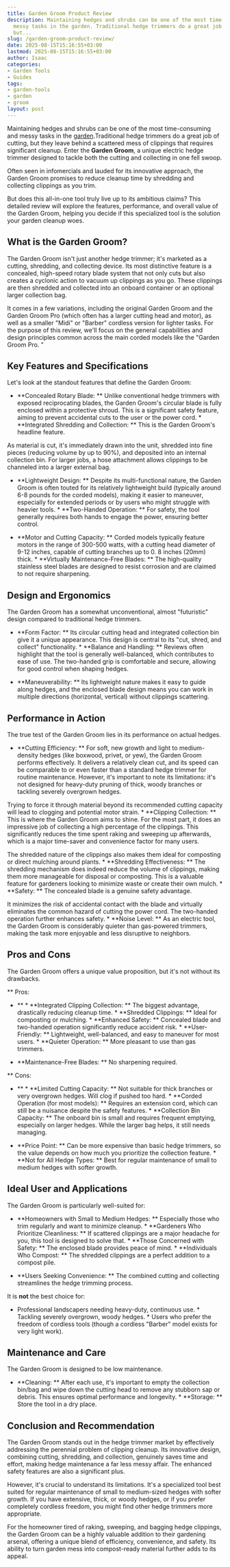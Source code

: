 ```yaml
---
title: Garden Groom Product Review
description: Maintaining hedges and shrubs can be one of the most time-consuming and
  messy tasks in the garden. Traditional hedge trimmers do a great job of cutting,
  but...
slug: /garden-groom-product-review/
date: 2025-08-15T15:16:55+03:00
lastmod: 2025-08-15T15:16:55+03:00
author: Isaac
categories:
- Garden Tools
- Guides
tags:
- garden-tools
- garden
- groom
layout: post
---
```

Maintaining hedges and shrubs can be one of the most time-consuming and messy tasks in the [garden](https://pestpolicy.com/10-essential-lawn-and-garden-tools-for-fall/).Traditional hedge trimmers do a great job of cutting, but they leave behind a scattered mess of clippings that requires significant cleanup. Enter the **Garden Groom**, a unique electric hedge trimmer designed to tackle both the cutting and collecting in one fell swoop.

Often seen in infomercials and lauded for its innovative approach, the Garden Groom promises to reduce cleanup time by shredding and collecting clippings as you trim.

But does this all-in-one tool truly live up to its ambitious claims? This detailed review will explore the features, performance, and overall value of the Garden Groom, helping you decide if this specialized tool is the solution your garden cleanup woes.

##  What is the Garden Groom?

The Garden Groom isn't just another hedge trimmer; it's marketed as a cutting, shredding, and collecting device. Its most distinctive feature is a concealed, high-speed rotary blade system that not only cuts but also creates a cyclonic action to vacuum up clippings as you go. These clippings are then shredded and collected into an onboard container or an optional larger collection bag.

It comes in a few variations, including the original Garden Groom and the Garden Groom Pro (which often has a larger cutting head and motor), as well as a smaller "Midi" or "Barber" cordless version for lighter tasks. For the purpose of this review, we'll focus on the general capabilities and design principles common across the main corded models like the "Garden Groom Pro. "

##  Key Features and Specifications

Let's look at the standout features that define the Garden Groom:

* **Concealed Rotary Blade: ** Unlike conventional hedge trimmers with exposed reciprocating blades, the Garden Groom's circular blade is fully enclosed within a protective shroud. This is a significant safety feature, aiming to prevent accidental cuts to the user or the power cord. * **Integrated Shredding and Collection: ** This is the Garden Groom's headline feature.

As material is cut, it's immediately drawn into the unit, shredded into fine pieces (reducing volume by up to 90%), and deposited into an internal collection bin. For larger jobs, a hose attachment allows clippings to be channeled into a larger external bag.

* **Lightweight Design: ** Despite its multi-functional nature, the Garden Groom is often touted for its relatively lightweight build (typically around 6-8 pounds for the corded models), making it easier to maneuver, especially for extended periods or by users who might struggle with heavier tools. * **Two-Handed Operation: ** For safety, the tool generally requires both hands to engage the power, ensuring better control.

* **Motor and Cutting Capacity: ** Corded models typically feature motors in the range of 300-500 watts, with a cutting head diameter of 9-12 inches, capable of cutting branches up to 0. 8 inches (20mm) thick. * **Virtually Maintenance-Free Blades: ** The high-quality stainless steel blades are designed to resist corrosion and are claimed to not require sharpening.

##  Design and Ergonomics

The Garden Groom has a somewhat unconventional, almost "futuristic" design compared to traditional hedge trimmers.

* **Form Factor: ** Its circular cutting head and integrated collection bin give it a unique appearance. This design is central to its "cut, shred, and collect" functionality. * **Balance and Handling: ** Reviews often highlight that the tool is generally well-balanced, which contributes to ease of use. The two-handed grip is comfortable and secure, allowing for good control when shaping hedges.

* **Maneuverability: ** Its lightweight nature makes it easy to guide along hedges, and the enclosed blade design means you can work in multiple directions (horizontal, vertical) without clippings scattering.

##  Performance in Action

The true test of the Garden Groom lies in its performance on actual hedges.

* **Cutting Efficiency: ** For soft, new growth and light to medium-density hedges (like boxwood, privet, or yew), the Garden Groom performs effectively. It delivers a relatively clean cut, and its speed can be comparable to or even faster than a standard hedge trimmer for routine maintenance. However, it's important to note its limitations: it's not designed for heavy-duty pruning of thick, woody branches or tackling severely overgrown hedges.

Trying to force it through material beyond its recommended cutting capacity will lead to clogging and potential motor strain. * **Clipping Collection: ** This is where the Garden Groom aims to shine. For the most part, it does an impressive job of collecting a high percentage of the clippings. This significantly reduces the time spent raking and sweeping up afterwards, which is a major time-saver and convenience factor for many users.

The shredded nature of the clippings also makes them ideal for composting or direct mulching around plants. * **Shredding Effectiveness: ** The shredding mechanism does indeed reduce the volume of clippings, making them more manageable for disposal or composting. This is a valuable feature for gardeners looking to minimize waste or create their own mulch. * **Safety: ** The concealed blade is a genuine safety advantage.

It minimizes the risk of accidental contact with the blade and virtually eliminates the common hazard of cutting the power cord. The two-handed operation further enhances safety. * **Noise Level: ** As an electric tool, the Garden Groom is considerably quieter than gas-powered trimmers, making the task more enjoyable and less disruptive to neighbors.

##  Pros and Cons

The Garden Groom offers a unique value proposition, but it's not without its drawbacks.

**
Pros:

- ** * **Integrated Clipping Collection: ** The biggest advantage, drastically reducing cleanup time. * **Shredded Clippings: ** Ideal for composting or mulching. * **Enhanced Safety: ** Concealed blade and two-handed operation significantly reduce accident risk. * **User-Friendly: ** Lightweight, well-balanced, and easy to maneuver for most users. * **Quieter Operation: ** More pleasant to use than gas trimmers.

* **Maintenance-Free Blades: ** No sharpening required.

**
Cons:

- ** * **Limited Cutting Capacity: ** Not suitable for thick branches or very overgrown hedges. Will clog if pushed too hard. * **Corded Operation (for most models): ** Requires an extension cord, which can still be a nuisance despite the safety features. * **Collection Bin Capacity: ** The onboard bin is small and requires frequent emptying, especially on larger hedges. While the larger bag helps, it still needs managing.

* **Price Point: ** Can be more expensive than basic hedge trimmers, so the value depends on how much you prioritize the collection feature. * **Not for All Hedge Types: ** Best for regular maintenance of small to medium hedges with softer growth.

##  Ideal User and Applications

The Garden Groom is particularly well-suited for:

* **Homeowners with Small to Medium Hedges: ** Especially those who trim regularly and want to minimize cleanup. * **Gardeners Who Prioritize Cleanliness: ** If scattered clippings are a major headache for you, this tool is designed to solve that. * **Those Concerned with Safety: ** The enclosed blade provides peace of mind. * **Individuals Who Compost: ** The shredded clippings are a perfect addition to a compost pile.

* **Users Seeking Convenience: ** The combined cutting and collecting streamlines the hedge trimming process.

It is **not** the best choice for:

* Professional landscapers needing heavy-duty, continuous use. * Tackling severely overgrown, woody hedges. * Users who prefer the freedom of cordless tools (though a cordless "Barber" model exists for very light work).

##  Maintenance and Care

The Garden Groom is designed to be low maintenance.

* **Cleaning: ** After each use, it's important to empty the collection bin/bag and wipe down the cutting head to remove any stubborn sap or debris. This ensures optimal performance and longevity. * **Storage: ** Store the tool in a dry place.

##  Conclusion and Recommendation

The Garden Groom stands out in the hedge trimmer market by effectively addressing the perennial problem of clipping cleanup. Its innovative design, combining cutting, shredding, and collection, genuinely saves time and effort, making hedge maintenance a far less messy affair. The enhanced safety features are also a significant plus.

However, it's crucial to understand its limitations. It's a specialized tool best suited for regular maintenance of small to medium-sized hedges with softer growth. If you have extensive, thick, or woody hedges, or if you prefer completely cordless freedom, you might find other hedge trimmers more appropriate.

For the homeowner tired of raking, sweeping, and bagging hedge clippings, the Garden Groom can be a highly valuable addition to their gardening arsenal, offering a unique blend of efficiency, convenience, and safety. Its ability to turn garden mess into compost-ready material further adds to its appeal.

